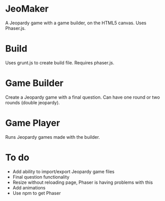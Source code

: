 # JeoMaker
A Jeopardy game with a game builder, on the HTML5 canvas. Uses Phaser.js.

# Build
Uses grunt.js to create build file. Requires phaser.js.

# Game Builder
Create a Jeopardy game with a final question. Can have one round or two rounds (double jeopardy).

# Game Player
Runs Jeopardy games made with the builder.

# To do
- Add ability to import/export Jeopardy game files
- Final question functionality
- Resize without reloading page, Phaser is having problems with this
- Add animations
- Use npm to get Phaser
